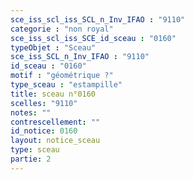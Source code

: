 ```yaml
---
sce_iss_scl_iss_SCL_n_Inv_IFAO : "9110"
categorie : "non royal"
sce_iss_scl_iss_SCE_id_sceau : "0160"
typeObjet : "Sceau"
sce_iss_SCL_n_Inv_IFAO : "9110"
id_sceau : "0160"
motif : "géométrique ?"
type_sceau : "estampille"
title: sceau n°0160
scelles: "9110"
notes: ""
contrescellement: ""
id_notice: 0160
layout: notice_sceau
type: sceau
partie: 2
---
```

